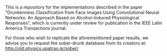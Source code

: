 This is a repository for the implementations described in the paper "Drunkenness Classification from Face Images Using Convolutional Neural Networks: An Approach Based on Alcohol-Induced Physiological Responses", which is currently under review for publication in the IEEE Latin America Transactions journal.

For those who wish to replicate the aforementioned paper results, we advise you to request the sober-drunk database from its creators at: http://old.physics.upatras.gr/sober/
